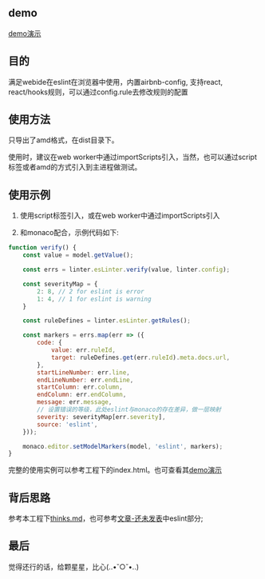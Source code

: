 ## demo

[demo演示](yuzai.github.io/eslint-browser/)

## 目的

满足webide在eslint在浏览器中使用，内置airbnb-config, 支持react, react/hooks规则，可以通过config.rule去修改规则的配置

## 使用方法

只导出了amd格式，在dist目录下。

使用时，建议在web worker中通过importScripts引入，当然，也可以通过script标签或者amd的方式引入到主进程做测试。

## 使用示例

1. 使用script标签引入，或在web worker中通过importScripts引入

2. 和monaco配合，示例代码如下:

```js
function verify() {
    const value = model.getValue();

    const errs = linter.esLinter.verify(value, linter.config);

    const severityMap = {
        2: 8, // 2 for eslint is error
        1: 4, // 1 for eslint is warning
    }

    const ruleDefines = linter.esLinter.getRules();

    const markers = errs.map(err => ({
        code: {
            value: err.ruleId,
            target: ruleDefines.get(err.ruleId).meta.docs.url,
        },
        startLineNumber: err.line,
        endLineNumber: err.endLine,
        startColumn: err.column,
        endColumn: err.endColumn,
        message: err.message,
        // 设置错误的等级，此处eslint与monaco的存在差异，做一层映射
        severity: severityMap[err.severity],
        source: 'eslint',
    }));

    monaco.editor.setModelMarkers(model, 'eslint', markers);
}
```

完整的使用实例可以参考工程下的index.html。也可查看其[demo演示](yuzai.github.io/eslint-browser/)

## 背后思路

参考本工程下[thinks.md](https://github.com/yuzai/eslint-browser/blob/main/thinks.md)，也可参考[文章-还未发表]()中eslint部分;

## 最后

觉得还行的话，给颗星星，比心(..•˘○˘•..)
